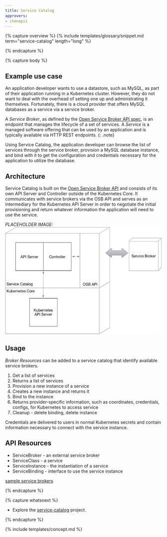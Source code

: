 ```yaml
---
title: Service Catalog
approvers:
- chenopis
---
```


{% capture overview %}
{% include templates/glossary/snippet.md term="service-catalog" length="long" %}

{% endcapture %}


{% capture body %}
## Example use case

An application developer wants to use a datastore, such as MySQL, as part of their application running in a Kubernetes cluster. However, they do not want to deal with the overhead of setting one up and administrating it themselves. Fortunately, there is a cloud provider that offers MySQL databases as a service via a service broker.

A *Service Broker*, as defined by the [Open Service Broker API spec](https://github.com/openservicebrokerapi/servicebroker/blob/v2.13/spec.md), is an endpoint that manages the lifecycle of a set of services. A *Service* is a managed software offering that can be used by an application and is typically available via HTTP REST endpoints.
{: .note}

Using Service Catalog, the application developer can browse the list of services through the service broker, provision a MySQL database instance, and bind with it to get the configuration and credentials necessary for the application to utilize the database.

## Architecture

Service Catalog is built on the [Open Service Broker API](https://github.com/openservicebrokerapi/servicebroker) and consists of its own API Server and Controller outside of the Kubernetes Core. It communicates with service brokers via the OSB API and serves as an intermediary for the Kubernetes API Server in order to negotiate the initial provisioning and return whatever information the application will need to use the service.

*PLACEHOLDER IMAGE:*
![architecture](/images/docs/service-catalog-architecture.png)

## Usage

*Broker Resources* can be added to a service catalog that identify available service brokers.

1. Get a list of services
1. Returns a list of services
1. Provision a new instance of a service
1. Creates a new instance and returns it
1. Bind to the instance
1. Returns provider-specific information, such as coordinates, credentials, configs, for Kubernetes to access service
1. Cleanup - delete binding, delete instance

Credentials are delivered to users in normal Kubernetes secrets and contain information necessary to connect with the service instance.

## API Resources

* ServiceBroker - an external service broker
* ServiceClass - a service
* ServiceInstance - the instantiation of a service
* ServiceBinding - interface to use the service instance

[sample service brokers](https://github.com/openservicebrokerapi/servicebroker/blob/master/gettingStarted.md#sample-service-brokers)

{% endcapture %}


{% capture whatsnext %}
* Explore the [service-catalog](https://github.com/kubernetes-incubator/service-catalog) project.

{% endcapture %}


{% include templates/concept.md %}
